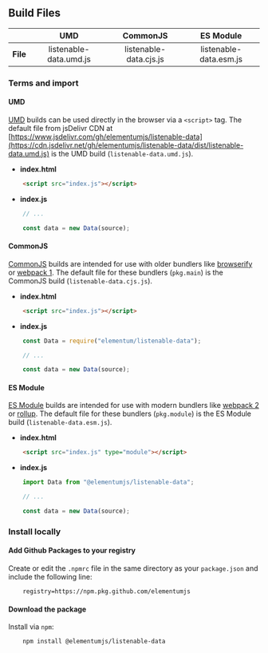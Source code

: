 ## Build Files

| | UMD | CommonJS | ES Module |
|---:|:---:|:---:|:---:|
| **File** | listenable-data.umd.js | listenable-data.cjs.js | listenable-data.esm.js |

### Terms and import

#### UMD

[UMD](https://github.com/umdjs/umd) builds can be used directly in the browser via a `<script>` tag. The default file from jsDelivr CDN at [https://www.jsdelivr.com/gh/elementumjs/listenable-data](https://cdn.jsdelivr.net/gh/elementumjs/listenable-data/dist/listenable-data.umd.js) is the UMD build (`listenable-data.umd.js`).

* **index.html**

```html
    <script src="index.js"></script>
```

* **index.js**

```javascript
    // ...

    const data = new Data(source);
```

#### CommonJS

[CommonJS](http://wiki.commonjs.org/wiki/Modules/1.1) builds are intended for use with older bundlers like [browserify](http://browserify.org/) or [webpack 1](https://webpack.github.io). The default file for these bundlers (`pkg.main`) is the CommonJS build (`listenable-data.cjs.js`).

* **index.html**

```html
    <script src="index.js"></script>
```

* **index.js**

```javascript
    const Data = require("elementum/listenable-data");

    // ...

    const data = new Data(source);
```

#### ES Module

[ES Module](http://exploringjs.com/es6/ch_modules.html) builds are intended for use with modern bundlers like [webpack 2](https://webpack.js.org) or [rollup](http://rollupjs.org/). The default file for these bundlers (`pkg.module`) is the ES Module build (`listenable-data.esm.js`).

* **index.html**

```html
    <script src="index.js" type="module"></script>
```

* **index.js**

```javascript
    import Data from "@elementumjs/listenable-data";

    // ...

    const data = new Data(source);
```

### Install locally

#### Add Github Packages to your registry

Create or edit the `.npmrc` file in the same directory as your `package.json` and include the following line:

```
    registry=https://npm.pkg.github.com/elementumjs
```

#### Download the package

Install via `npm`:

```sh
    npm install @elementumjs/listenable-data
```
